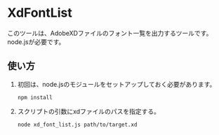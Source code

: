 # XdFontList

このツールは、AdobeXDファイルのフォント一覧を出力するツールです。
node.jsが必要です。

## 使い方

1. 初回は、node.jsのモジュールをセットアップしておく必要があります。
	```
	npm install
	```

1. スクリプトの引数にxdファイルのパスを指定する。
	```
	node xd_font_list.js path/to/target.xd
	```

